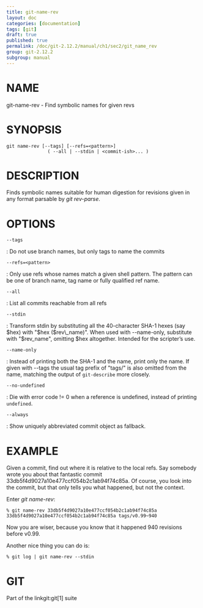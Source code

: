 ```yaml
---
title: git-name-rev
layout: doc
categories: [documentation]
tags: [git]
draft: true
published: true
permalink: /doc/git-2.12.2/manual/ch1/sec2/git_name_rev
group: git-2.12.2
subgroup: manual
---
```


NAME
====

git-name-rev - Find symbolic names for given revs

SYNOPSIS
========

    git name-rev [--tags] [--refs=<pattern>]
                   ( --all | --stdin | <commit-ish>... )

DESCRIPTION
===========

Finds symbolic names suitable for human digestion for revisions given in any format parsable by *git rev-parse*.

OPTIONS
=======

`--tags`

:   Do not use branch names, but only tags to name the commits

`--refs=<pattern>`

:   Only use refs whose names match a given shell pattern. The pattern can be one of branch name, tag name or fully qualified ref name.

`--all`

:   List all commits reachable from all refs

`--stdin`

:   Transform stdin by substituting all the 40-character SHA-1 hexes (say $hex) with "$hex ($rev\_name)". When used with --name-only, substitute with "$rev\_name", omitting $hex altogether. Intended for the scripter’s use.

`--name-only`

:   Instead of printing both the SHA-1 and the name, print only the name. If given with --tags the usual tag prefix of "tags/" is also omitted from the name, matching the output of `git-describe` more closely.

`--no-undefined`

:   Die with error code != 0 when a reference is undefined, instead of printing `undefined`.

`--always`

:   Show uniquely abbreviated commit object as fallback.

EXAMPLE
=======

Given a commit, find out where it is relative to the local refs. Say somebody wrote you about that fantastic commit 33db5f4d9027a10e477ccf054b2c1ab94f74c85a. Of course, you look into the commit, but that only tells you what happened, but not the context.

Enter *git name-rev*:

    % git name-rev 33db5f4d9027a10e477ccf054b2c1ab94f74c85a
    33db5f4d9027a10e477ccf054b2c1ab94f74c85a tags/v0.99~940

Now you are wiser, because you know that it happened 940 revisions before v0.99.

Another nice thing you can do is:

    % git log | git name-rev --stdin

GIT
===

Part of the linkgit:git\[1\] suite

